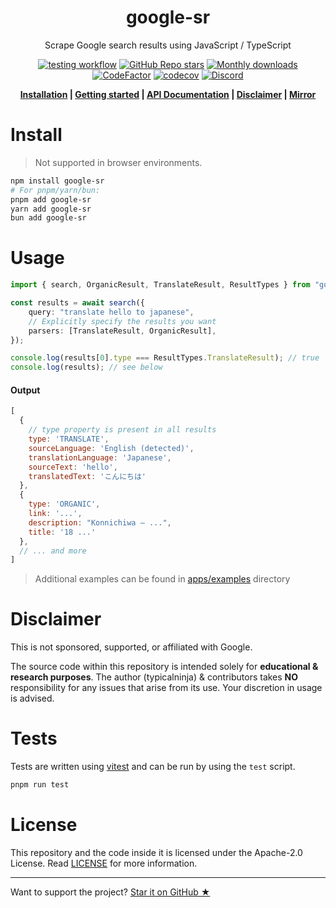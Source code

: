 [npm-gsr]: https://www.npmjs.com/package/google-sr
[stargazers]: https://github.com/typicalninja/google-sr/stargazers
[discord]: https://discord.gg/ynwckXS9T2
[test-action]: https://github.com/typicalninja/google-sr/actions/workflows/tests.yml
[api-docs]: https://typicalninja.github.io/google-sr/
[codefactor]: https://www.codefactor.io/repository/github/typicalninja/google-sr
[codeberg]: https://codeberg.org/typicalninja/google-sr

<h1 align="center">google-sr</h1>

<p align="center">Scrape Google search results using JavaScript / TypeScript</p>

<div align="center">

[![testing workflow](https://img.shields.io/github/actions/workflow/status/typicalninja/google-sr/tests.yml?style=flat)][test-action]
[![GitHub Repo stars](https://img.shields.io/github/stars/typicalninja/google-sr?style=flat)][stargazers]
[![Monthly downloads](https://img.shields.io/npm/dm/google-sr?style=flat)][npm-gsr]
[![CodeFactor](https://www.codefactor.io/repository/github/typicalninja/google-sr/badge)][codefactor]
[![codecov](https://codecov.io/gh/typicalninja/google-sr/graph/badge.svg?token=NKZSQVTAAP)](https://codecov.io/gh/typicalninja/google-sr)
[![Discord](https://img.shields.io/discord/807868280387665970?style=flat)][discord]

</div>

<div align="center">

**[Installation](#install) |
[Getting started](#usage) |
[API Documentation][api-docs] |
[Disclaimer](#disclaimer) |
[Mirror][codeberg]**

</div>


# Install

> Not supported in browser environments.

```bash
npm install google-sr
# For pnpm/yarn/bun:
pnpm add google-sr
yarn add google-sr
bun add google-sr
```

# Usage

```ts
import { search, OrganicResult, TranslateResult, ResultTypes } from "google-sr";

const results = await search({
	query: "translate hello to japanese",
	// Explicitly specify the results you want
	parsers: [TranslateResult, OrganicResult],
});

console.log(results[0].type === ResultTypes.TranslateResult); // true
console.log(results); // see below
```

#### Output

```js
[
  {
    // type property is present in all results
    type: 'TRANSLATE',
    sourceLanguage: 'English (detected)',
    translationLanguage: 'Japanese',
    sourceText: 'hello',
    translatedText: 'こんにちは'
  },
  {
    type: 'ORGANIC',
    link: '...',
    description: "Konnichiwa – ...",
    title: '18 ...'
  },
  // ... and more
]
```

> Additional examples can be found in [apps/examples](https://github.com/typicalninja/google-sr/tree/master/apps/examples) directory

# Disclaimer

This is not sponsored, supported, or affiliated with Google.

The source code within this repository is intended solely for **educational & research purposes**.
The author (typicalninja) & contributors takes **NO** responsibility for any issues that arise from its use. 
Your discretion in usage is advised.

# Tests

Tests are written using [vitest](https://vitest.dev/) and can be run by using the `test` script.

```bash
pnpm run test
```

# License

This repository and the code inside it is licensed under the Apache-2.0 License. Read [LICENSE](./LICENSE) for more information.

---

Want to support the project? [Star it on GitHub ★][stargazers]